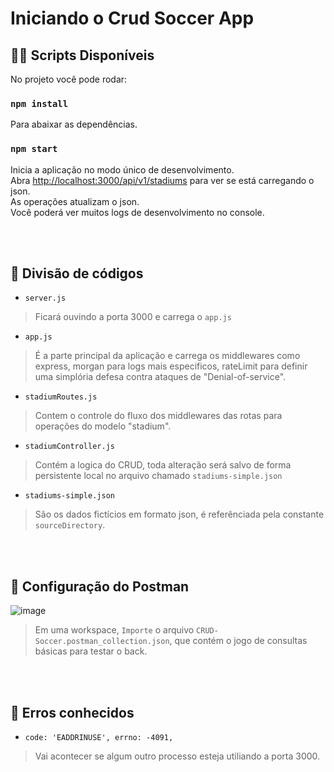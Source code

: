 # Iniciando o Crud Soccer App 

## 👨‍💻 Scripts Disponíveis 

No projeto você pode rodar:

### `npm install`
Para abaixar as dependências.

### `npm start`

Inicia a aplicação no modo único de desenvolvimento.\
Abra [http://localhost:3000/api/v1/stadiums](http://localhost:3000/api/v1/stadiums) para ver se está carregando o json.\
As operações atualizam o json.\
Você poderá ver muitos logs de desenvolvimento no console. 

<br></br>

## 🧅 Divisão de códigos

- `server.js`
> Ficará ouvindo a porta 3000 e carrega o `app.js`
- `app.js` 
> É a parte principal da aplicação e carrega os middlewares como express, morgan para logs mais especificos, rateLimit para definir uma simplória defesa contra ataques de "Denial-of-service".
- `stadiumRoutes.js` 
> Contem o controle do fluxo dos middlewares das rotas para operações do modelo "stadium".
- `stadiumController.js`
> Contém a logica do CRUD, toda alteração será salvo de forma persistente local no arquivo chamado `stadiums-simple.json`
- `stadiums-simple.json`
> São os dados fictícios em formato json, é referênciada pela constante `sourceDirectory`.

<br></br>

## 📩 Configuração do Postman
![image](https://user-images.githubusercontent.com/88854160/211227551-03658c4d-383b-4d33-8905-9793a404459c.png)
> Em uma workspace, `Importe` o arquivo `CRUD-Soccer.postman_collection.json`, que contém o jogo de consultas básicas para testar o back.

<br></br>

## 🦟 Erros conhecidos
- `code: 'EADDRINUSE', errno: -4091,`
> Vai acontecer se algum outro processo esteja utiliando a porta 3000.
